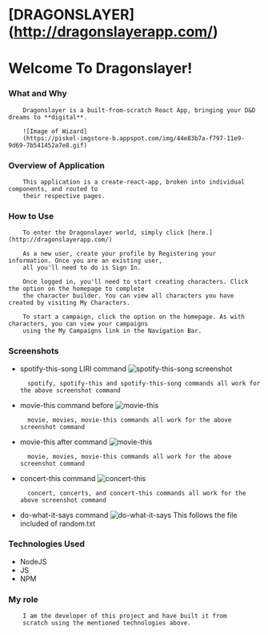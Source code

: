 # [DRAGONSLAYER] (http://dragonslayerapp.com/)

# Welcome To Dragonslayer!

### What and Why
        Dragonslayer is a built-from-scratch React App, bringing your D&D dreams to **digital**. 

        ![Image of Wizard]
        (https://piskel-imgstore-b.appspot.com/img/44e83b7a-f797-11e9-9d69-7b541452a7e8.gif)

### Overview of Application
        This application is a create-react-app, broken into individual components, and routed to 
        their respective pages. 

### How to Use
        To enter the Dragonslayer world, simply click [here.] (http://dragonslayerapp.com/) 

        As a new user, create your profile by Registering your information. Once you are an existing user, 
        all you'll need to do is Sign In. 

        Once logged in, you'll need to start creating characters. Click the option on the homepage to complete 
        the character builder. You can view all characters you have created by visiting My Characters. 

        To start a campaign, click the option on the homepage. As with characters, you can view your campaigns 
        using the My Campaigns link in the Navigation Bar. 


### Screenshots
* spotify-this-song LIRI command
![spotify-this-song screenshot](./assets/screenshots/spotify-this-song.png)

        spotify, spotify-this and spotify-this-song commands all work for the above screenshot command

* movie-this command before
![movie-this](./assets/screenshots/beforecommand.png)

        movie, movies, movie-this commands all work for the above screenshot command


* movie-this after command
![movie-this](./assets/screenshots/command.png)

        movie, movies, movie-this commands all work for the above screenshot command

* concert-this command
![concert-this](./assets/screenshots/concert-this.png)

        concert, concerts, and concert-this commands all work for the above screenshot command

* do-what-it-says command
![do-what-it-says](./assets/screenshots/do-what-it-says.png)
        This follows the file included of random.txt


### Technologies Used
* NodeJS
* JS
* NPM

### My role

        I am the developer of this project and have built it from 
        scratch using the mentioned technologies above.